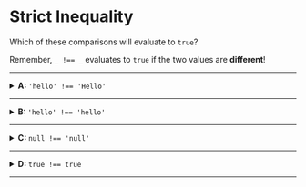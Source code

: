 # Strict Inequality

Which of these comparisons will evaluate to `true`?

Remember, `_ !== _` evaluates to `true` if the two values are **different**!

---

<details>
<summary><strong>A: </strong> <code>'hello' !== 'Hello'</code></summary>
<br>

✔ Correct!

You noticed the capital "H"? nice work.

</details>

---

<details>

<summary><strong>B: </strong> <code>'hello' !== 'hello'</code></summary>
<br>

✖ Nope.

Both primitives are the same type _and_ have the same value. They are not
different, they are the same!

</details>

---

<details>

<summary><strong>C: </strong> <code>null !== 'null'</code></summary>
<br>

✔ Correct!

</details>

---

<details>
<summary><strong>D: </strong> <code>true !== true</code></summary>
<br>

✖ Nope.

Both primitives are the same type _and_ have the same value. They are not
different, they are the same!

</details>

---
